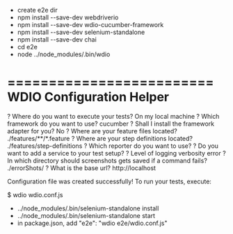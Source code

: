 * create e2e dir
* npm install --save-dev webdriverio
* npm install --save-dev wdio-cucumber-framework
* npm install --save-dev selenium-standalone
* npm install --save-dev chai
* cd e2e
* node ../node_modules/.bin/wdio

=========================
WDIO Configuration Helper
=========================

? Where do you want to execute your tests? On my local machine
? Which framework do you want to use? cucumber
? Shall I install the framework adapter for you? No
? Where are your feature files located? ./features/**/*.feature
? Where are your step definitions located? ./features/step-definitions
? Which reporter do you want to use?
? Do you want to add a service to your test setup?
? Level of logging verbosity error
? In which directory should screenshots gets saved if a command fails? ./errorShots/
? What is the base url? http://localhost

Configuration file was created successfully!
To run your tests, execute:

$ wdio wdio.conf.js

* ../node_modules/.bin/selenium-standalone install
* ../node_modules/.bin/selenium-standalone start
* in package.json, add "e2e": "wdio e2e/wdio.conf.js"
